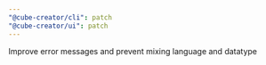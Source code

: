 ```yaml
---
"@cube-creator/cli": patch
"@cube-creator/ui": patch
---
```


Improve error messages and prevent mixing language and datatype
